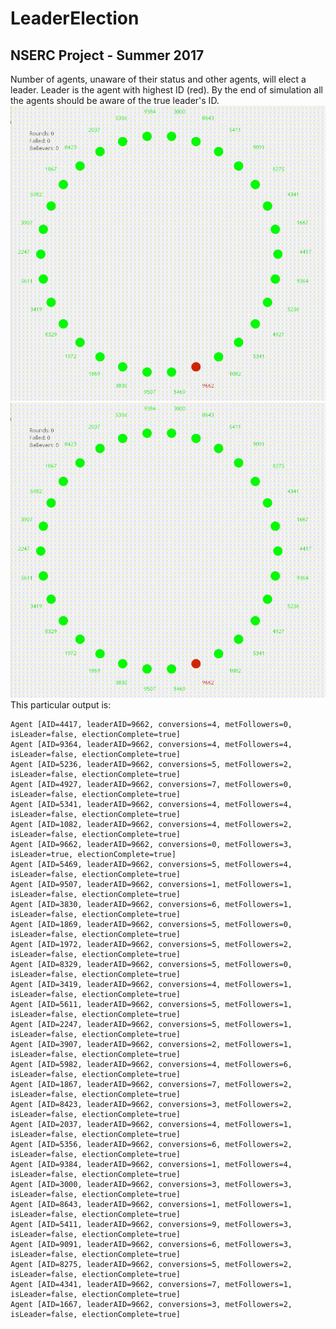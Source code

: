 # LeaderElection
## NSERC Project - Summer 2017<br>
Number of agents, unaware of their status and other agents, will elect a leader. Leader is the agent with highest ID (red). By the end of simulation all the agents should be aware of the true leader's ID. <br>
<img src="https://github.com/ParastooB/LeaderElection/blob/master/Simulation30AgentsSameNode.gif?raw=true" alt="Drawing" style="width:100"/>
![alt text](https://github.com/ParastooB/LeaderElection/blob/master/Simulation30AgentsSameNode.gif?raw=true "Simulation") <br>
This particular output is:
```
Agent [AID=4417, leaderAID=9662, conversions=4, metFollowers=0, isLeader=false, electionComplete=true]
Agent [AID=9364, leaderAID=9662, conversions=4, metFollowers=4, isLeader=false, electionComplete=true]
Agent [AID=5236, leaderAID=9662, conversions=5, metFollowers=2, isLeader=false, electionComplete=true]
Agent [AID=4927, leaderAID=9662, conversions=7, metFollowers=0, isLeader=false, electionComplete=true]
Agent [AID=5341, leaderAID=9662, conversions=4, metFollowers=4, isLeader=false, electionComplete=true]
Agent [AID=1082, leaderAID=9662, conversions=4, metFollowers=2, isLeader=false, electionComplete=true]
Agent [AID=9662, leaderAID=9662, conversions=0, metFollowers=3, isLeader=true, electionComplete=true]
Agent [AID=5469, leaderAID=9662, conversions=5, metFollowers=4, isLeader=false, electionComplete=true]
Agent [AID=9507, leaderAID=9662, conversions=1, metFollowers=1, isLeader=false, electionComplete=true]
Agent [AID=3830, leaderAID=9662, conversions=6, metFollowers=1, isLeader=false, electionComplete=true]
Agent [AID=1869, leaderAID=9662, conversions=5, metFollowers=0, isLeader=false, electionComplete=true]
Agent [AID=1972, leaderAID=9662, conversions=5, metFollowers=2, isLeader=false, electionComplete=true]
Agent [AID=8329, leaderAID=9662, conversions=5, metFollowers=0, isLeader=false, electionComplete=true]
Agent [AID=3419, leaderAID=9662, conversions=4, metFollowers=1, isLeader=false, electionComplete=true]
Agent [AID=5611, leaderAID=9662, conversions=5, metFollowers=1, isLeader=false, electionComplete=true]
Agent [AID=2247, leaderAID=9662, conversions=5, metFollowers=1, isLeader=false, electionComplete=true]
Agent [AID=3907, leaderAID=9662, conversions=2, metFollowers=1, isLeader=false, electionComplete=true]
Agent [AID=5982, leaderAID=9662, conversions=4, metFollowers=6, isLeader=false, electionComplete=true]
Agent [AID=1867, leaderAID=9662, conversions=7, metFollowers=2, isLeader=false, electionComplete=true]
Agent [AID=8423, leaderAID=9662, conversions=3, metFollowers=2, isLeader=false, electionComplete=true]
Agent [AID=2037, leaderAID=9662, conversions=4, metFollowers=1, isLeader=false, electionComplete=true]
Agent [AID=5356, leaderAID=9662, conversions=6, metFollowers=2, isLeader=false, electionComplete=true]
Agent [AID=9384, leaderAID=9662, conversions=1, metFollowers=4, isLeader=false, electionComplete=true]
Agent [AID=3000, leaderAID=9662, conversions=3, metFollowers=3, isLeader=false, electionComplete=true]
Agent [AID=8643, leaderAID=9662, conversions=1, metFollowers=1, isLeader=false, electionComplete=true]
Agent [AID=5411, leaderAID=9662, conversions=9, metFollowers=3, isLeader=false, electionComplete=true]
Agent [AID=9091, leaderAID=9662, conversions=6, metFollowers=3, isLeader=false, electionComplete=true]
Agent [AID=8275, leaderAID=9662, conversions=5, metFollowers=2, isLeader=false, electionComplete=true]
Agent [AID=4341, leaderAID=9662, conversions=7, metFollowers=1, isLeader=false, electionComplete=true]
Agent [AID=1667, leaderAID=9662, conversions=3, metFollowers=2, isLeader=false, electionComplete=true]
```
